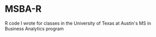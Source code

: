 MSBA-R
======

R code I wrote for classes in the University of Texas at Austin's MS in Business Analytics program
